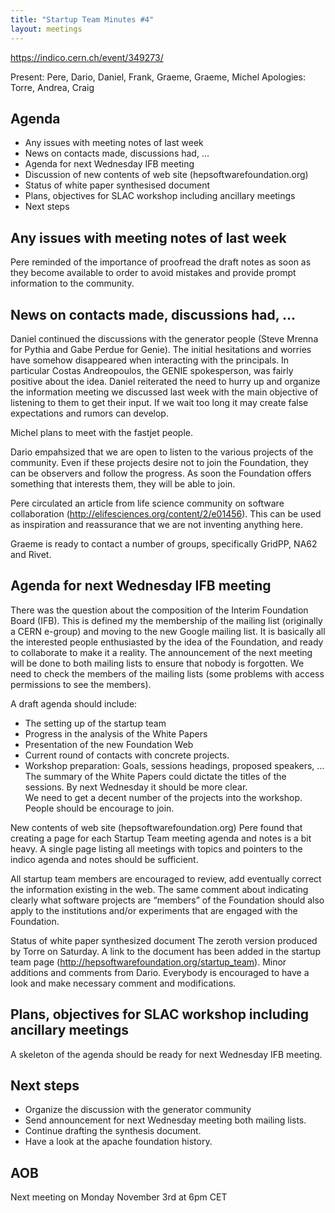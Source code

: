 ```yaml
---
title: "Startup Team Minutes #4"
layout: meetings
---
```


https://indico.cern.ch/event/349273/

Present:  Pere, Dario, Daniel, Frank, Graeme, Graeme, Michel
Apologies: Torre, Andrea, Craig

## Agenda
 - Any issues with meeting notes of last week
 - News on contacts made, discussions had, ...
 - Agenda for next Wednesday IFB meeting
 - Discussion of new contents of web site (hepsoftwarefoundation.org)
 - Status of white paper synthesised document
 - Plans, objectives for SLAC workshop including ancillary meetings
 - Next steps

## Any issues with meeting notes of last week
Pere reminded of the importance of proofread the draft notes as soon as they become available to order to avoid mistakes and provide prompt information to the community.  

## News on contacts made, discussions had, …
Daniel continued the discussions with the generator people (Steve Mrenna for Pythia and Gabe Perdue for Genie). The initial hesitations and worries have somehow disappeared when interacting with the principals. In particular Costas Andreopoulos, the GENIE spokesperson, was fairly positive about the idea. Daniel reiterated the need to hurry up and organize the information meeting we discussed last week with the main objective of listening to them to get their input. If we wait too long it may create false expectations and rumors can develop.

Michel plans to meet with the fastjet people.

Dario empahsized that we are open to listen to the various projects of the community. Even if these projects desire not to join the Foundation, they can be observers and follow the progress. As soon the Foundation offers something that interests them,  they will be able to join.

Pere circulated an article from life science community on software collaboration (http://elifesciences.org/content/2/e01456). This can be used as inspiration and reassurance that we are not inventing anything here.

Graeme is ready to contact a number of groups, specifically GridPP, NA62 and Rivet.

## Agenda for next Wednesday IFB meeting
There was the question about the composition of the Interim Foundation Board (IFB). This is defined my the membership of the mailing list (originally a CERN e-group) and moving to the new Google mailing list. It is basically all the interested people enthusiasted by the idea of the Foundation, and ready to collaborate to make it a reality. The announcement of the next meeting will be done to both mailing lists to ensure that nobody is forgotten. We need to check the members of the mailing lists (some problems with access permissions to see the members).

A draft agenda should include:
 - The setting up of the startup team
 - Progress in the analysis of the White Papers
 - Presentation of the new Foundation Web
 - Current round of contacts with concrete projects.
 - Workshop preparation:
     Goals, sessions headings, proposed speakers, …
     The summary of the White Papers could dictate the titles of the sessions. By next Wednesday it should be more clear.  
     We need to get a decent number of the projects into the workshop. People should be encourage to join.

New contents of web site (hepsoftwarefoundation.org)
Pere found that creating a page for each Startup Team meeting agenda and notes is a bit heavy. A single page listing all meetings with topics and pointers to the indico agenda and notes should be sufficient.

All startup team members are encouraged to review, add eventually correct the information existing in the web. The same comment about indicating clearly what software projects are “members” of the Foundation should also apply to the institutions and/or experiments that are engaged with the Foundation.

Status of white paper synthesized document
The zeroth version produced by Torre on Saturday. A link to the document has been added in the startup team page (http://hepsoftwarefoundation.org/startup_team). Minor additions and comments from Dario. Everybody is encouraged to have a look and make necessary comment and modifications.


## Plans, objectives for SLAC workshop including ancillary meetings
 A skeleton of the agenda should be ready for next Wednesday IFB meeting.


## Next steps
  - Organize the discussion with the generator community
  - Send announcement for next Wednesday meeting both mailing lists.
  - Continue drafting the synthesis document.
  - Have a look at the apache foundation history.  

## AOB
  Next meeting on Monday November 3rd at 6pm CET
